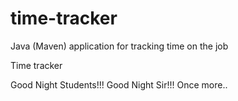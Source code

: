 # time-tracker
Java (Maven) application for tracking time on the job

Time tracker

Good Night Students!!!
Good Night Sir!!!
Once more..
